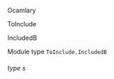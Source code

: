 Ocamlary

ToInclude

IncludedB

Module type `ToInclude.IncludedB`

<a id="type-s"></a>

###### type s
